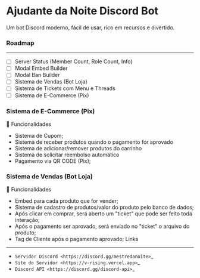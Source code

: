# Ajudante da Noite Discord Bot

Um bot Discord moderno, fácil de usar, rico em recursos e divertido.

### Roadmap
------
- [ ] Server Status (Member Count, Role Count, Info)
- [ ] Modal Embed Builder
- [ ] Modal Ban Builder
- [ ] Sistema de Vendas (Bot Loja)
- [ ] Sistema de Tickets com Menu e Threads
- [ ] Sistema de E-Commerce (Pix)
### Sistema de E-Commerce (Pix)
📁 Funcionalidades
* Sistema de Cupom;
* Sistema de receber produtos quando o pagamento for aprovado
* Sistema de adicionar/remover produtos do carrinho
* Sistema de solicitar reembolso automático
* Pagamento via QR CODE (Pix);
### Sistema de Vendas (Bot Loja) 
📁 Funcionalidades
* Embed para cada produto que for vender;
* Sistema de cadastro de produtos/valor do produto pelo banco de dados;
* Após clicar em comprar, será aberto um "ticket" que pode ser feito toda interação;
* Após o pagamento ser aprovado, será enviado no "ticket" o arquivo do produto;
* Tag de Cliente após o pagamento aprovado;
Links
------

- `Servidor Discord <https://discord.gg/mestredanoite>`_
- `Site do Servidor <https://v-rising.vercel.app>`_
- `Discord API <https://discord.gg/discord-api>`_